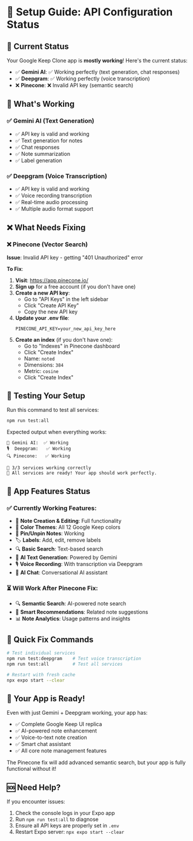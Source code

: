 # 🔧 Setup Guide: API Configuration Status

## 🎯 Current Status

Your Google Keep Clone app is **mostly working**! Here's the current status:

- ✅ **Gemini AI**: ✅ Working perfectly (text generation, chat responses)
- ✅ **Deepgram**: ✅ Working perfectly (voice transcription) 
- ❌ **Pinecone**: ❌ Invalid API key (semantic search)

## 🎉 What's Working

### ✅ Gemini AI (Text Generation)
- ✅ API key is valid and working
- ✅ Text generation for notes
- ✅ Chat responses
- ✅ Note summarization
- ✅ Label generation

### ✅ Deepgram (Voice Transcription)  
- ✅ API key is valid and working
- ✅ Voice recording transcription
- ✅ Real-time audio processing
- ✅ Multiple audio format support

## ❌ What Needs Fixing

### ❌ Pinecone (Vector Search)
**Issue**: Invalid API key - getting "401 Unauthorized" error

**To Fix**:
1. **Visit**: https://app.pinecone.io/
2. **Sign up** for a free account (if you don't have one)
3. **Create a new API key**:
   - Go to "API Keys" in the left sidebar
   - Click "Create API Key"
   - Copy the new API key
4. **Update your .env file**:
   ```
   PINECONE_API_KEY=your_new_api_key_here
   ```
5. **Create an index** (if you don't have one):
   - Go to "Indexes" in Pinecone dashboard
   - Click "Create Index"
   - Name: `noted`
   - Dimensions: `384`
   - Metric: `cosine`
   - Click "Create Index"

## 🧪 Testing Your Setup

Run this command to test all services:
```bash
npm run test:all
```

Expected output when everything works:
```
🤖 Gemini AI:  ✅ Working
🎙️  Deepgram:   ✅ Working  
🔍 Pinecone:   ✅ Working

🎯 3/3 services working correctly
🎉 All services are ready! Your app should work perfectly.
```

## 🚀 App Features Status

### ✅ Currently Working Features:
- 📝 **Note Creation & Editing**: Full functionality
- 🎨 **Color Themes**: All 12 Google Keep colors
- 📌 **Pin/Unpin Notes**: Working
- 🏷️ **Labels**: Add, edit, remove labels
- 🔍 **Basic Search**: Text-based search
- 🤖 **AI Text Generation**: Powered by Gemini
- 🎙️ **Voice Recording**: With transcription via Deepgram
- 💬 **AI Chat**: Conversational AI assistant

### ⏳ Will Work After Pinecone Fix:
- 🔍 **Semantic Search**: AI-powered note search
- 🧠 **Smart Recommendations**: Related note suggestions
- 📊 **Note Analytics**: Usage patterns and insights

## 🔧 Quick Fix Commands

```bash
# Test individual services
npm run test:deepgram    # Test voice transcription
npm run test:all         # Test all services

# Restart with fresh cache
npx expo start --clear
```

## 📱 Your App is Ready!

Even with just Gemini + Deepgram working, your app has:
- ✅ Complete Google Keep UI replica
- ✅ AI-powered note enhancement
- ✅ Voice-to-text note creation
- ✅ Smart chat assistant
- ✅ All core note management features

The Pinecone fix will add advanced semantic search, but your app is fully functional without it!

## 🆘 Need Help?

If you encounter issues:
1. Check the console logs in your Expo app
2. Run `npm run test:all` to diagnose
3. Ensure all API keys are properly set in `.env`
4. Restart Expo server: `npx expo start --clear` 